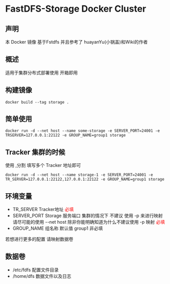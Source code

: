 # FastDFS-Storage Docker Cluster

## 声明
本 Docker 镜像 基于Fstdfs 并且参考了 huayanYu(小锅盖)和Wiki的作者 

## 概述
适用于集群分布式部署使用
开箱即用

## 构建镜像
```
docker build --tag storage .
```

## 简单使用
```
docker run -d --net host --name some-storage -e SERVER_PORT=24001 -e TRSERVER=127.0.0.1:22122 -e GROUP_NAME=group1 storage
```

## Tracker 集群的时候
使用 ,分割 填写多个 Tracker 地址即可 
```
docker run -d --net host --name storage-1 -e SERVER_PORT=24001 -e TR_SERVER=127.0.0.1:22122,127.0.0.1:22122 -e GROUP_NAME=group1 storage
```

## 环境变量
<ul>
    <li>TR_SERVER  Tracker地址 <font color="red">必填</font></li>
    <li>SERVER_PORT  Storage 服务端口 集群的情况下  不建议 使用 -p 来进行映射 请尽可能的使用 --net host 除非你能明确知道为什么不建议使用 -p 映射  <font color="red">必填</font></li>
    <li>GROUP_NAME  组名称 默认值 group1 非必填</li>
</ul>

若想进行更多的配置
请映射数据卷

## 数据卷
<ul>
    <li>/etc/fdfs  配置文件目录</li>
    <li>/home/dfs  数据文件以及日志</li>
</ul>